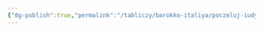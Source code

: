 ```yaml
---
{"dg-publish":true,"permalink":"/tabliczy/barokko-italiya/poczeluj-iudy-i-vzyatie-pod-strazhu/","dgPassFrontmatter":true}
---
```



